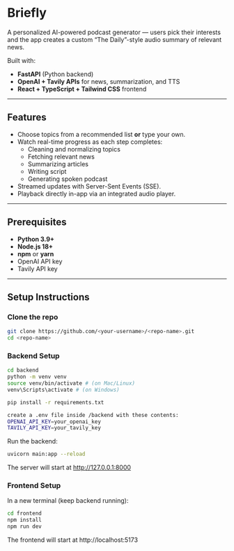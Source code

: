 # Briefly

A personalized AI-powered podcast generator — users pick their interests and the app creates a custom “The Daily”-style audio summary of relevant news.

Built with:

- **FastAPI** (Python backend)
- **OpenAI + Tavily APIs** for news, summarization, and TTS
- **React + TypeScript + Tailwind CSS** frontend

---

## Features

- Choose topics from a recommended list **or** type your own.
- Watch real-time progress as each step completes:
  - Cleaning and normalizing topics
  - Fetching relevant news
  - Summarizing articles
  - Writing script
  - Generating spoken podcast
- Streamed updates with Server-Sent Events (SSE).
- Playback directly in-app via an integrated audio player.

---

## Prerequisites

- **Python 3.9+**
- **Node.js 18+**
- **npm** or **yarn**
- OpenAI API key
- Tavily API key

---

## Setup Instructions

### Clone the repo

```bash
git clone https://github.com/<your-username>/<repo-name>.git
cd <repo-name>
```

### Backend Setup

```bash
cd backend
python -m venv venv
source venv/bin/activate # (on Mac/Linux)
venv\Scripts\activate # (on Windows)

pip install -r requirements.txt

create a .env file inside /backend with these contents:
OPENAI_API_KEY=your_openai_key
TAVILY_API_KEY=your_tavily_key
```

Run the backend:
```bash
uvicorn main:app --reload
```

The server will start at http://127.0.0.1:8000

### Frontend Setup

In a new terminal (keep backend running):
```bash
cd frontend
npm install
npm run dev
```

The frontend will start at http://localhost:5173

